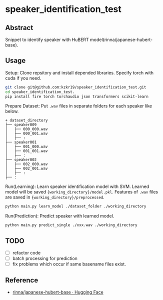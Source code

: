 # speaker_identification_test

## Abstract
Snippet to identify speaker with HuBERT model(rinna/japanese-hubert-base).

## Usage

Setup: Clone repsitory and install depended libraries. Specify torch with cuda if you need.
```bash
git clone git@github.com:kzkr19/speaker_identification_test.git
cd speaker_identification_test.
pip install fire torch torchaudio json transformers scikit-learn
```

Prepare Dataset: Put `.wav` files in separate folders for each speaker like below.
```text
+ dataset_directory
├── speaker009
│   ├── 000_000.wav
│   ├── 000_001.wav
│   ├── :
├── speaker001
│   ├── 001_000.wav
│   ├── 001_001.wav
│   ├── :
├── speaker002
│   ├── 002_000.wav
│   ├── 002_001.wav
│   ├── :
├── :
```

Run(Learning): Learn speaker identification model with SVM. Learned model will be saved `{working_directory}/model.pkl`. Features of `.wav` files are saved in `{working_directory}/preprocessed`.
```bash
python main.py learn_model ./dataset_folder ./working_directory
```

Run(Prediction): Predict speaker with learned model.
```bash
python main.py predict_single ./xxx.wav ./working_directory
```

## TODO
* [ ] refactor code
* [ ] batch processing for prediction
* [ ] fix problems which occur if same basename files exist.

## Reference
* [rinna/japanese-hubert-base · Hugging Face](https://huggingface.co/rinna/japanese-hubert-base)